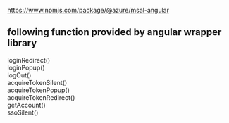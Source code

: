 
https://www.npmjs.com/package/@azure/msal-angular





## following function provided by angular wrapper library


loginRedirect()  
loginPopup()  
logOut()  
acquireTokenSilent()  
acquireTokenPopup()  
acquireTokenRedirect()  
getAccount()  
ssoSilent()  
